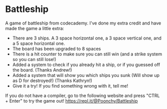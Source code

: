 # Battleship
A game of battleship from codecademy. I've done my extra credit and have made the game a little extra:

- There are 3 ships. A 3 space horizontal one, a 3 space vertical one, and a 5 space horizontal one.
- The board has been upgraded to 8 spaces
- There is a hit counter to make sure you can still win (and a strike system so you can still lose!)
- Added a system to check if you already hit a ship, or if you guessed off the board. (Thanks Andrew!)
- Added a system that will show you which ships you sunk (Will show up as D for destroyed!) (Thanks Kathryn!)
- Give it a try! If you find something wrong with it, tell me!

If you do not have a compiler, go to the following website and press "CTRL + Enter" to try the game out!
https://repl.it/@Poonchy/Battleship
